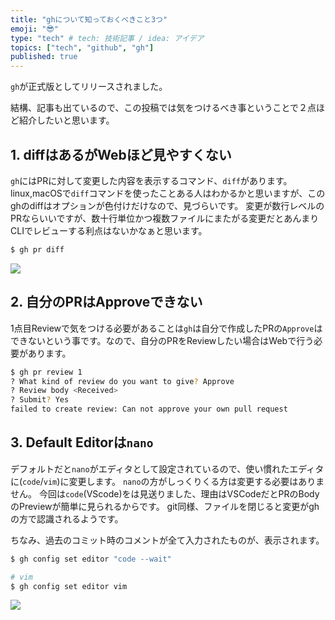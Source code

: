 ```yaml
---
title: "ghについて知っておくべきこと3つ"
emoji: "😎"
type: "tech" # tech: 技術記事 / idea: アイデア
topics: ["tech", "github", "gh"]
published: true
---
```


`gh`が正式版としてリリースされました。

結構、記事も出ているので、この投稿では気をつけるべき事ということで２点ほど紹介したいと思います。


## 1. diffはあるがWebほど見やすくない
`gh`にはPRに対して変更した内容を表示するコマンド、`diff`があります。
linux,macOSで`diff`コマンドを使ったことある人はわかるかと思いますが、このghのdiffはオプションが色付けだけなので、見づらいです。
変更が数行レベルのPRならいいですが、数十行単位かつ複数ファイルにまたがる変更だとあんまりCLIでレビューする利点はないかなぁと思います。
```zsh
$ gh pr diff
```

![](https://storage.googleapis.com/zenn-user-upload/o49ddn62edu2beykac65m53hm82j)


## 2. 自分のPRはApproveできない
1点目Reviewで気をつける必要があることは`gh`は自分で作成したPRの`Approve`はできないという事です。なので、自分のPRをReviewしたい場合はWebで行う必要があります。
```zsh
$ gh pr review 1
? What kind of review do you want to give? Approve
? Review body <Received>
? Submit? Yes
failed to create review: Can not approve your own pull request
```


## 3. Default Editorは`nano`
デフォルトだと`nano`がエディタとして設定されているので、使い慣れたエディタに(`code`/`vim`)に変更します。
`nano`の方がしっくりくる方は変更する必要はありません。
今回は`code`(VScode)をは見送りました、理由はVSCodeだとPRのBodyのPreviewが簡単に見られるからです。
git同様、ファイルを閉じると変更がghの方で認識されるようです。

ちなみ、過去のコミット時のコメントが全て入力されたものが、表示されます。

```zsh
$ gh config set editor "code --wait"

# vim
$ gh config set editor vim

```

![](https://storage.googleapis.com/zenn-user-upload/kqpfb91uaflswmcdivs2pqp5ua1m)

